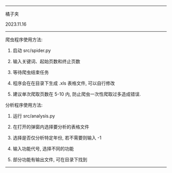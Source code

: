 ---------------------------------------

橘子夹

2023.11.16

_______________________________________

爬虫程序使用方法:

1. 启动 src/spider.py

2. 输入关键词、起始页数和终止页数

3. 等待爬虫结束任务

4. 程序会在在目录下生成 .xls 表格文件, 可以自行修改

5. 建议单次爬取页数在 5-10 内, 防止爬虫一次性爬取过多造成错误.

分析程序使用方法:

1. 运行 src/analysis.py

2. 在打开的弹窗内选择要分析的表格文件

3. 选择是否仅分析特定年份, 若不需要则输入 -1

4. 输入功能代号, 选择不同的功能

5. 部分功能有输出文件, 可在目录下找到
_______________________________________